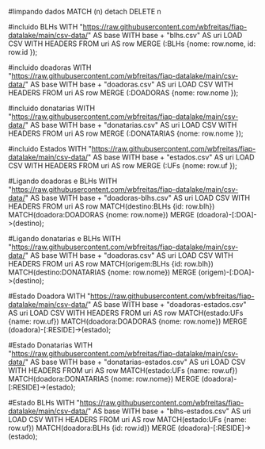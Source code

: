 #limpando dados
MATCH (n) detach DELETE n

#incluido BLHs
WITH "https://raw.githubusercontent.com/wbfreitas/fiap-datalake/main/csv-data/" AS base
WITH base + "blhs.csv" AS uri
LOAD CSV WITH HEADERS FROM uri AS row
MERGE (:BLHs {nome: row.nome, id: row.id });

#incluido doadoras
WITH "https://raw.githubusercontent.com/wbfreitas/fiap-datalake/main/csv-data/" AS base
WITH base + "doadoras.csv" AS uri
LOAD CSV WITH HEADERS FROM uri AS row
MERGE (:DOADORAS {nome: row.nome });

#incluido donatarias
WITH "https://raw.githubusercontent.com/wbfreitas/fiap-datalake/main/csv-data/" AS base
WITH base + "donatarias.csv" AS uri
LOAD CSV WITH HEADERS FROM uri AS row
MERGE (:DONATARIAS {nome: row.nome });

#incluido Estados 
WITH "https://raw.githubusercontent.com/wbfreitas/fiap-datalake/main/csv-data/" AS base
WITH base + "estados.csv" AS uri
LOAD CSV WITH HEADERS FROM uri AS row
MERGE (:UFs {nome: row.uf });

#Ligando doadoras e BLHs
WITH "https://raw.githubusercontent.com/wbfreitas/fiap-datalake/main/csv-data/" AS base
WITH base + "doadoras-blhs.csv" AS uri
LOAD CSV WITH HEADERS FROM uri AS row
MATCH(destino:BLHs {id: row.blh})
MATCH(doadora:DOADORAS {nome: row.nome})
MERGE (doadora)-[:DOA]->(destino);

#Ligando donatarias e BLHs
WITH "https://raw.githubusercontent.com/wbfreitas/fiap-datalake/main/csv-data/" AS base
WITH base + "doadoras.csv" AS uri
LOAD CSV WITH HEADERS FROM uri AS row
MATCH(origem:BLHs {id: row.blh})
MATCH(destino:DONATARIAS {nome: row.nome})
MERGE (origem)-[:DOA]->(destino);

#Estado Doadora
WITH "https://raw.githubusercontent.com/wbfreitas/fiap-datalake/main/csv-data/" AS base
WITH base + "doadoras-estados.csv" AS uri
LOAD CSV WITH HEADERS FROM uri AS row
MATCH(estado:UFs {name: row.uf})
MATCH(doadora:DOADORAS {nome: row.nome})
MERGE (doadora)-[:RESIDE]->(estado);

#Estado Donatarias 
WITH "https://raw.githubusercontent.com/wbfreitas/fiap-datalake/main/csv-data/" AS base
WITH base + "donatarias-estados.csv" AS uri
LOAD CSV WITH HEADERS FROM uri AS row
MATCH(estado:UFs {name: row.uf})
MATCH(doadora:DONATARIAS {nome: row.nome})
MERGE (doadora)-[:RESIDE]->(estado);

#Estado BLHs 
WITH "https://raw.githubusercontent.com/wbfreitas/fiap-datalake/main/csv-data/" AS base
WITH base + "blhs-estados.csv" AS uri
LOAD CSV WITH HEADERS FROM uri AS row
MATCH(estado:UFs {name: row.uf})
MATCH(doadora:BLHs {id: row.id})
MERGE (doadora)-[:RESIDE]->(estado);